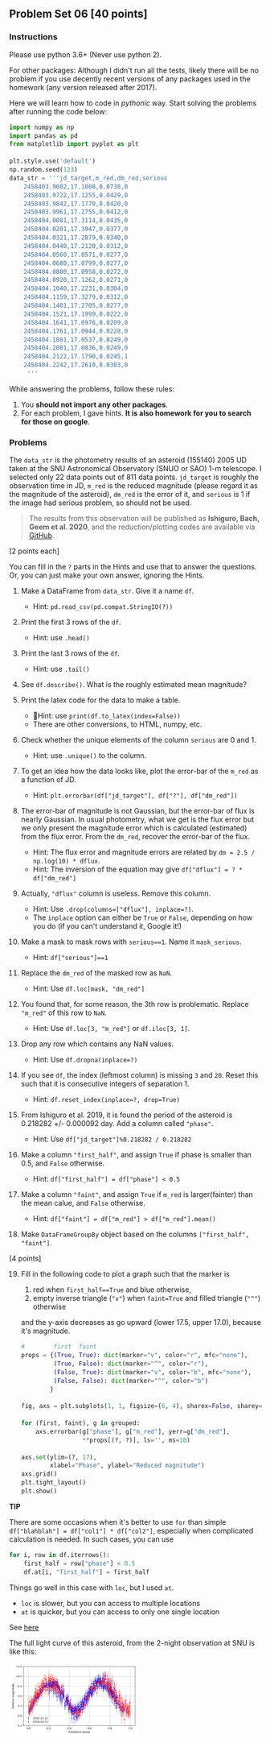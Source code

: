 ## Problem Set 06 [40 points]

### Instructions

Please use python 3.6+ (Never use python 2). 

For other packages: Although I didn't run all the tests, likely there will be no problem if you use decently recent versions of any packages used in the homework (any version released after 2017).

Here we will learn how to code in _pythonic_ way. Start solving the problems after running the code below:

```python
import numpy as np
import pandas as pd
from matplotlib import pyplot as plt

plt.style.use('default')
np.random.seed(123)
data_str = '''jd_target,m_red,dm_red,serious
    2458403.9602,17.1008,0.0738,0
    2458403.9722,17.1255,0.0429,0
    2458403.9842,17.1770,0.0420,0
    2458403.9961,17.2755,0.0412,0
    2458404.0081,17.3114,0.0435,0
    2458404.0201,17.3947,0.0377,0
    2458404.0321,17.2879,0.0340,0
    2458404.0440,17.2120,0.0312,0
    2458404.0560,17.0571,0.0277,0
    2458404.0680,17.0799,0.0277,0
    2458404.0800,17.0958,0.0272,0
    2458404.0920,17.1262,0.0271,0
    2458404.1040,17.2231,0.0304,0
    2458404.1159,17.3279,0.0312,0
    2458404.1401,17.2705,0.0277,0
    2458404.1521,17.1999,0.0222,0
    2458404.1641,17.0976,0.0209,0
    2458404.1761,17.0944,0.0228,0
    2458404.1881,17.0537,0.0249,0
    2458404.2001,17.0836,0.0249,0
    2458404.2122,17.1790,0.0245,1
    2458404.2242,17.2610,0.0303,0
     '''
```

While answering the problems, follow these rules:

1. You **should not import any other packages**.
2. For each problem, I gave hints. **It is also homework for you to search for those on google**.

### Problems

The ``data_str`` is the photometry results of an asteroid (155140) 2005 UD taken at the SNU Astronomical Observatory (SNUO or SAO) 1-m telescope. I selected only 22 data points out of 811 data points. ``jd_target`` is roughly the observation time in JD, ``m_red`` is the reduced magnitude (please regard it as the magnitude of the asteroid), ``dm_red`` is the error of it, and ``serious`` is 1 if the image had serious problem, so should not be used.

> The results from this observation will be published as **Ishiguro, Bach, Geem et al. 2020**, and the reduction/plotting codes are available via [GitHub](https://github.com/ysBach/IshiguroM_etal_155140_2005UD).



[2 points each]

You can fill in the ``?`` parts in the Hints and use that to answer the questions. Or, you can just make your own answer, ignoring the Hints.

1. Make a DataFrame from ``data_str``. Give it a name ``df``.
   * Hint: ``pd.read_csv(pd.compat.StringIO(?))``

2. Print the first 3 rows of the ``df``.
   * Hint: use ``.head()``
3. Print the last 3 rows of the ``df``.
   * Hint: use ``.tail()``
4. See ``df.describe()``. What is the roughly estimated mean magnitude?
5. Print the latex code for the data to make a table.
   * Hint: use ``print(df.to_latex(index=False))``
   * There are other conversions, to HTML, numpy, etc.
6. Check whether the unique elements of the column ``serious`` are 0 and 1.
   - Hint: use ``.unique()`` to the column.
7. To get an idea how the data looks like, plot the error-bar of the ``m_red`` as a function of JD.
   * Hint: ``plt.errorbar(df["jd_target"], df["?"], df["dm_red"])``
8. The error-bar of magnitude is not Gaussian, but the error-bar of flux is nearly Gaussian. In usual photometry, what we get is the flux error but we only present the magnitude error which is calculated (estimated) from the flux error. From the ``dm_red``, recover the error-bar of the flux.
   * Hint: The flux error and magnitude errors are related by ``dm = 2.5 / np.log(10) * dflux``. 
   * Hint: The inversion of the equation may give ``df["dflux"] = ? * df["dm_red"]``
9. Actually, ``"dflux"`` column is useless. Remove this column.
   * Hint: Use ``.drop(columns=["dflux"], inplace=?)``. 
   * The ``inplace`` option can either be ``True`` or ``False``, depending on how you do (if you can't understand it, Google it!)
10. Make a mask to mask rows with ``serious==1``. Name it ``mask_serious``.
    * Hint: ``df["serious"]==1``

11. Replace the ``dm_red`` of the masked row as ``NaN``.
    * Hint: Use ``df.loc[mask, "dm_red"]``
12. You found that, for some reason, the 3th row is problematic. Replace ``"m_red"`` of this row to ``NaN``.
    * Hint: Use ``df.loc[3, "m_red"]`` or ``df.iloc[3, 1]``.
13. Drop any row which contains any NaN values.
    * Hint: Use ``df.dropna(inplace=?)``
14. If you see ``df``, the index (leftmost column) is missing ``3`` and ``20``. Reset this such that it is consecutive integers of separation 1.
    * Hint: ``df.reset_index(inplace=?, drop=True)``
15. From Ishiguro et al. 2019, it is found the period of the asteroid is 0.218282 +/- 0.000092 day. Add a column called ``"phase"``.
    * Hint: Use ``df["jd_target"]%0.218282 / 0.218282``
16. Make a column ``"first_half"``, and assign ``True`` if phase is smaller than 0.5, and ``False`` otherwise.
    * Hint: ``df["first_half"] = df["phase"] < 0.5``
17. Make a column ``"faint"``, and assign ``True`` if ``m_red`` is larger(fainter) than the mean calue, and ``False`` otherwise.
    * Hint: ``df["faint"] = df["m_red"] > df["m_red"].mean()``
18. Make ``DataFrameGroupBy`` object based on the columns ``["first_half", "faint"]``.



[4 points]

19. Fill in the following code to plot a graph such that the marker is 

    1. red when ``first_half==True`` and blue otherwise, 
    2. empty inverse triangle (``"v"``) when ``faint=True`` and filled triangle (``"^"``) otherwise

    and the y-axis decreases as go upward (lower 17.5, upper 17.0), because it's magnitude.

    ```python
    #        first  faint
    props = {(True, True): dict(marker="v", color="r", mfc="none"),
             (True, False): dict(marker="^", color="r"),
             (False, True): dict(marker="v", color="b", mfc="none"),
             (False, False): dict(marker="^", color="b")
            }
    
    fig, axs = plt.subplots(1, 1, figsize=(6, 4), sharex=False, sharey=False, gridspec_kw=None)
    
    for (first, faint), g in grouped:
        axs.errorbar(g["phase"], g["m_red"], yerr=g["dm_red"], 
                     **props[(?, ?)], ls='', ms=10)
    
    axs.set(ylim=(?, 17),
            xlabel="Phase", ylabel="Reduced magnitude")
    axs.grid()
    plt.tight_layout()
    plt.show()
    ```

    

**TIP**

There are some occasions when it's better to use ``for`` than simple ``df["blahblah"] = df["col1"] * df["col2"]``, especially when complicated calculation is needed. In such cases, you can use

```python
for i, row in df.iterrows():
    first_half = row["phase"] < 0.5
    df.at[i, "first_half"] = first_half
```

Things go well in this case with ``loc``, but I used ``at``.
* ``loc`` is slower, but you can access to multiple locations
* ``at`` is quicker, but you can access to only one single location

See [here](https://stackoverflow.com/questions/37216485/pandas-at-versus-loc)



The full light curve of this asteroid, from the 2-night observation at SNU is like this:

<img src="figs/asteroid_light_curve.png" style="zoom:25%;" />

